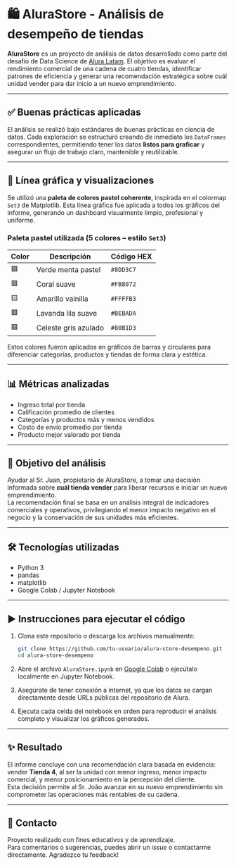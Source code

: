 # 🛍️ AluraStore - Análisis de desempeño de tiendas

**AluraStore** es un proyecto de análisis de datos desarrollado como parte del desafío de Data Science de [Alura Latam](https://www.aluracursos.com/). El objetivo es evaluar el rendimiento comercial de una cadena de cuatro tiendas, identificar patrones de eficiencia y generar una recomendación estratégica sobre cuál unidad vender para dar inicio a un nuevo emprendimiento.

---

## ✅ Buenas prácticas aplicadas

El análisis se realizó bajo estándares de buenas prácticas en ciencia de datos. Cada exploración se estructuró creando de inmediato los `DataFrames` correspondientes, permitiendo tener los datos **listos para graficar** y asegurar un flujo de trabajo claro, mantenible y reutilizable.

---

## 🎨 Línea gráfica y visualizaciones

Se utilizó una **paleta de colores pastel coherente**, inspirada en el colormap `Set3` de Matplotlib. Esta línea gráfica fue aplicada a todos los gráficos del informe, generando un dashboard visualmente limpio, profesional y uniforme.

### Paleta pastel utilizada (5 colores – estilo `Set3`)

| Color  | Descripción           | Código HEX |
|--------|------------------------|------------|
| 🟩     | Verde menta pastel     | `#8DD3C7`  |
| 🟥     | Coral suave            | `#FB8072`  |
| 🟨     | Amarillo vainilla      | `#FFFFB3`  |
| 🟪     | Lavanda lila suave     | `#BEBADA`  |
| 🟦     | Celeste gris azulado   | `#80B1D3`  |

Estos colores fueron aplicados en gráficos de barras y circulares para diferenciar categorías, productos y tiendas de forma clara y estética.

---

## 📊 Métricas analizadas

- Ingreso total por tienda  
- Calificación promedio de clientes  
- Categorías y productos más y menos vendidos  
- Costo de envío promedio por tienda  
- Producto mejor valorado por tienda

---

## 🎯 Objetivo del análisis

Ayudar al Sr. Juan, propietario de AluraStore, a tomar una decisión informada sobre **cuál tienda vender** para liberar recursos e iniciar un nuevo emprendimiento.  
La recomendación final se basa en un análisis integral de indicadores comerciales y operativos, privilegiando el menor impacto negativo en el negocio y la conservación de sus unidades más eficientes.

---

## 🛠️ Tecnologías utilizadas

- Python 3  
- pandas  
- matplotlib  
- Google Colab / Jupyter Notebook  

---

## ▶️ Instrucciones para ejecutar el código

1. Clona este repositorio o descarga los archivos manualmente:

    ```bash
    git clone https://github.com/tu-usuario/alura-store-desempeno.git
    cd alura-store-desempeno
    ```

2. Abre el archivo `AluraStore.ipynb` en [Google Colab](https://colab.research.google.com/) o ejecútalo localmente en Jupyter Notebook.

3. Asegúrate de tener conexión a internet, ya que los datos se cargan directamente desde URLs públicas del repositorio de Alura.

4. Ejecuta cada celda del notebook en orden para reproducir el análisis completo y visualizar los gráficos generados.

---

## ✨ Resultado

El informe concluye con una recomendación clara basada en evidencia: vender **Tienda 4**, al ser la unidad con menor ingreso, menor impacto comercial, y menor posicionamiento en la percepción del cliente.  
Esta decisión permite al Sr. João avanzar en su nuevo emprendimiento sin comprometer las operaciones más rentables de su cadena.

---

## 📩 Contacto

Proyecto realizado con fines educativos y de aprendizaje.  
Para comentarios o sugerencias, puedes abrir un *issue* o contactarme directamente. Agradezco tu feedback!
